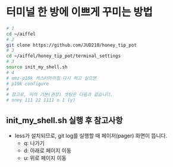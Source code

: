 # 터미널 한 방에 이쁘게 꾸미는 방법

```bash
# 1
cd ~/aiffel
# 2
git clone https://github.com/JUD210/honey_tip_pot
# 3
cd ~/aiffel/honey_tip_pot/terminal_settings
# 3
source init_my_shell.sh
# 4
# omz-p10k 커스터마이징 다시 하고 싶으면
# p10k configure
#
# 참고로, 저의 기본(권장) 셋팅은 다음과 같습니다.
# nnny 111 22 1111 n 1 (y)
```

## init_my_shell.sh 실행 후 참고사항

- less가 설치되므로, git log를 실행할 때 페이저(pager) 화면이 뜹니다.
  - q: 나가기
  - d: 아래로 페이지 이동
  - u: 위로 페이지 이동

